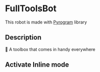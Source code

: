 # FullToolsBot
This robot is made with [Pyrogram](https://docs.pyrogram.org/) library
## Description
🧰 A toolbox that comes in handy everywhere
## Activate Inline mode
